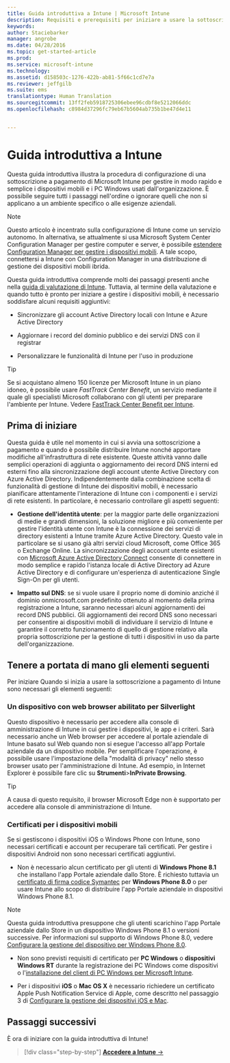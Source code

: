 ```yaml
---
title: Guida introduttiva a Intune | Microsoft Intune
description: Requisiti e prerequisiti per iniziare a usare la sottoscrizione di Intune
keywords: 
author: Staciebarker
manager: angrobe
ms.date: 04/28/2016
ms.topic: get-started-article
ms.prod: 
ms.service: microsoft-intune
ms.technology: 
ms.assetid: d158503c-1276-422b-ab81-5f66c1cd7e7a
ms.reviewer: jeffgilb
ms.suite: ems
translationtype: Human Translation
ms.sourcegitcommit: 13ff2feb5918725306ebee96cdbf8e5212066ddc
ms.openlocfilehash: c8984d37296fc79eb67b5604ab735b1be47d4e11


---
```



# Guida introduttiva a Intune
Questa guida introduttiva illustra la procedura di configurazione di una sottoscrizione a pagamento di Microsoft Intune per gestire in modo rapido e semplice i dispositivi mobili e i PC Windows usati dall'organizzazione. È possibile seguire tutti i passaggi nell'ordine o ignorare quelli che non si applicano a un ambiente specifico o alle esigenze aziendali.

>[!NOTE]
>Questo articolo è incentrato sulla configurazione di Intune come un servizio autonomo. In alternativa, se attualmente si usa Microsoft System Center Configuration Manager per gestire computer e server, è possibile [estendere Configuration Manager per gestire i dispositivi mobili](https://technet.microsoft.com/library/jj884158.aspx). A tale scopo, connettersi a Intune con Configuration Manager in una distribuzione di gestione dei dispositivi mobili ibrida.

Questa guida introduttiva comprende molti dei passaggi presenti anche nella [guida di valutazione di Intune](/intune/understand-explore/get-started-with-a-30-day-trial-of-microsoft-intune). Tuttavia, al termine della valutazione e quando tutto è pronto per iniziare a gestire i dispositivi mobili, è necessario soddisfare alcuni requisiti aggiuntivi:

-   Sincronizzare gli account Active Directory locali con Intune e Azure Active Directory

-   Aggiornare i record del dominio pubblico e dei servizi DNS con il registrar

-   Personalizzare le funzionalità di Intune per l'uso in produzione

>[!TIP]
>Se si acquistano almeno 150 licenze per Microsoft Intune in un piano idoneo, è possibile usare *FastTrack Center Benefit*, un servizio mediante il quale gli specialisti Microsoft collaborano con gli utenti per preparare l'ambiente per Intune. Vedere [FastTrack Center Benefit per Intune](https://technet.microsoft.com/library/mt228265.aspx).


## Prima di iniziare
Questa guida è utile nel momento in cui si avvia una sottoscrizione a pagamento e quando è possibile distribuire Intune nonché apportare modifiche all'infrastruttura di rete esistente. Queste attività vanno dalle semplici operazioni di aggiunta o aggiornamento dei record DNS interni ed esterni fino alla sincronizzazione degli account utente Active Directory con Azure Active Directory. Indipendentemente dalla combinazione scelta di funzionalità di gestione di Intune dei dispositivi mobili, è necessario pianificare attentamente l'interazione di Intune con i componenti e i servizi di rete esistenti. In particolare, è necessario controllare gli aspetti seguenti:

-   **Gestione dell'identità utente**: per la maggior parte delle organizzazioni di medie e grandi dimensioni, la soluzione migliore e più conveniente per gestire l'identità utente con Intune è la connessione dei servizi di directory esistenti a Intune tramite Azure Active Directory. Questo vale in particolare se si usano già altri servizi cloud Microsoft, come Office 365 o Exchange Online. La sincronizzazione degli account utente esistenti con [Microsoft Azure Active Directory Connect](https://www.microsoft.com/download/details.aspx?id=47594) consente di connettere in modo semplice e rapido l'istanza locale di Active Directory ad Azure Active Directory e di configurare un'esperienza di autenticazione Single Sign-On per gli utenti.

-   **Impatto sul DNS**: se si vuole usare il proprio nome di dominio anziché il dominio onmicrosoft.com predefinito ottenuto al momento della prima registrazione a Intune, saranno necessari alcuni aggiornamenti dei record DNS pubblici. Gli aggiornamenti dei record DNS sono necessari per consentire ai dispositivi mobili di individuare il servizio di Intune e garantire il corretto funzionamento di quello di gestione relativo alla propria sottoscrizione per la gestione di tutti i dispositivi in uso da parte dell'organizzazione.

## Tenere a portata di mano gli elementi seguenti
Per iniziare Quando si inizia a usare la sottoscrizione a pagamento di Intune sono necessari gli elementi seguenti:

### Un dispositivo con web browser abilitato per Silverlight
Questo dispositivo è necessario per accedere alla console di amministrazione di Intune in cui gestire i dispositivi, le app e i criteri. Sarà necessario anche un Web browser per accedere al portale aziendale di Intune basato sul Web quando non si esegue l'accesso all'app Portale aziendale da un dispositivo mobile. Per semplificare l'operazione, è possibile usare l'impostazione della "modalità di privacy" nello stesso browser usato per l'amministrazione di Intune. Ad esempio, in Internet Explorer è possibile fare clic su **Strumenti**&gt;**InPrivate Browsing**.

>[!TIP]
>A causa di questo requisito, il browser Microsoft Edge non è supportato per accedere alla console di amministrazione di Intune.


### Certificati per i dispositivi mobili
Se si gestiscono i dispositivi iOS o Windows Phone con Intune, sono necessari certificati e account per recuperare tali certificati. Per gestire i dispositivi Android non sono necessari certificati aggiuntivi.

- Non è necessario alcun certificato per gli utenti di **Windows Phone 8.1** che installano l'app Portale aziendale dallo Store. È richiesto tuttavia un [certificato di firma codice Symantec](https://products.websecurity.symantec.com/orders/enrollment/microsoftCert.do) per **Windows Phone 8.0** o per usare Intune allo scopo di distribuire l'app Portale aziendale in dispositivi Windows Phone 8.1.

>[!NOTE]
>Questa guida introduttiva presuppone che gli utenti scarichino l'app Portale aziendale dallo Store in un dispositivo Windows Phone 8.1 o versioni successive. Per informazioni sul supporto di Windows Phone 8.0, vedere [Configurare la gestione del dispositivo per Windows Phone 8.0](/Intune/deploy-use/set-up-windows-phone-8.0-management-with-microsoft-intune).

- Non sono previsti requisiti di certificato per **PC Windows** o **dispositivi Windows RT** durante la registrazione dei PC Windows come dispositivi o l'[installazione del client di PC Windows per Microsoft Intune](/intune/deploy-use/install-the-windows-pc-client-with-microsoft-intune).

- Per i dispositivi **iOS** o **Mac OS X** è necessario richiedere un certificato Apple Push Notification Service di Apple, come descritto nel passaggio 3 di [Configurare la gestione dei dispositivi iOS e Mac](/intune/deploy-use/set-up-ios-and-mac-management-with-microsoft-intune).

## Passaggi successivi
È ora di iniziare con la guida introduttiva di Intune!

>[!div class="step-by-step"]
[**Accedere a Intune** &rarr;](start-with-a-paid-subscription-to-microsoft-intune-step-1.md)



<!--HONumber=Aug16_HO2-->


